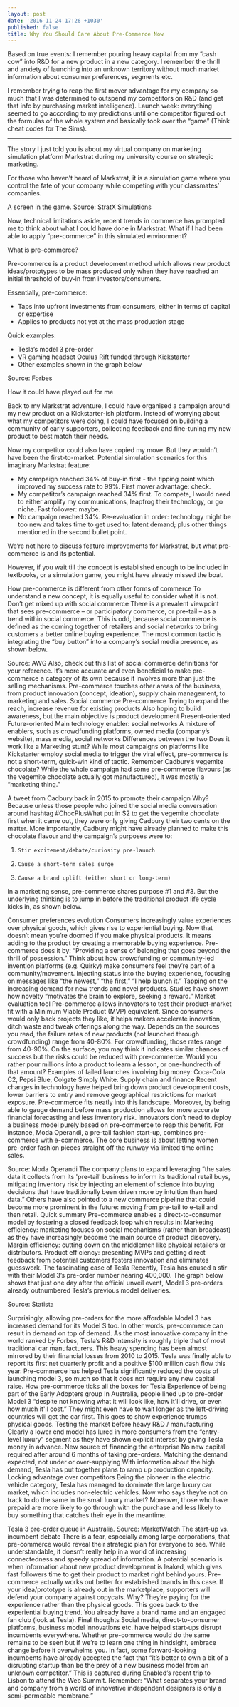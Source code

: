 ```yaml
---
layout: post
date: '2016-11-24 17:26 +1030'
published: false
title: Why You Should Care About Pre-Commerce Now
---
```

Based on true events: I remember pouring heavy capital from my “cash cow” into R&D for a new product in a new category. I remember the thrill and anxiety of launching into an unknown territory without much market information about consumer preferences, segments etc.

I remember trying to reap the first mover advantage for my company so much that I was determined to outspend my competitors on R&D (and get that info by purchasing market intelligence).
Launch week: everything seemed to go according to my predictions until one competitor figured out the formulas of the whole system and basically took over the “game” (Think cheat codes for The Sims).

***

The story I just told you is about my virtual company on marketing simulation platform Markstrat during my university course on strategic marketing.

For those who haven’t heard of Markstrat, it is a simulation game where you control the fate of your company while competing with your classmates’ companies.

A screen in the game. Source: StratX Simulations

Now, technical limitations aside, recent trends in commerce has prompted me to think about what I could have done in Markstrat. What if I had been able to apply “pre-commerce” in this simulated environment?

What is pre-commerce?

Pre-commerce is a product development method which allows new product ideas/prototypes to be mass produced only when they have reached an initial threshold of buy-in from investors/consumers.

Essentially, pre-commerce: 
- Taps into upfront investments from consumers, either in terms of capital or expertise
- Applies to products not yet at the mass production stage

Quick examples:
- Tesla’s model 3 pre-order
- VR gaming headset Oculus Rift funded through Kickstarter
- Other examples shown in the graph below

Source: Forbes

How it could have played out for me

Back to my Markstrat adventure, I could have organised a campaign around my new product on a Kickstarter-ish platform. Instead of worrying about what my competitors were doing, I could have focused on building a community of early supporters, collecting feedback and fine-tuning my new product to best match their needs. 

Now my competitor could also have copied my move. But they wouldn’t have been the first-to-market. Potential simulation scenarios for this imaginary Markstrat feature:

- My campaign reached 34% of buy-in first - the tipping point which improved my success rate to 99%. First mover advantage: check.
- My competitor’s campaign reached 34% first. To compete, I would need to either amplify my communications, leapfrog their technology, or go niche. Fast follower: maybe.
- No campaign reached 34%. Re-evaluation in order: technology might be too new and takes time to get used to; latent demand; plus other things mentioned in the second bullet point.

We’re not here to discuss feature improvements for Markstrat, but what pre-commerce is and its potential.

However, if you wait till the concept is established enough to be included in textbooks, or a simulation game, you might have already missed the boat. 


How pre-commerce is different from other forms of commerce
To understand a new concept, it is equally useful to consider what it is not. 
Don’t get mixed up with social commerce
There is a prevalent viewpoint that sees pre-commerce – or participatory commerce, or pre-tail – as a trend within social commerce.
This is odd, because social commerce is defined as the coming together of retailers and social networks to bring customers a better online buying experience. The most common tactic is integrating the “buy button” into a company’s social media presence, as shown below.

Source: AWG
Also, check out this list of social commerce definitions for your reference.
It’s more accurate and even beneficial to make pre-commerce a category of its own because it involves more than just the selling mechanisms.
Pre-commerce touches other areas of the business, from product innovation (concept, ideation), supply chain management, to marketing and sales.
Social commerce
Pre-commerce
Trying to expand the reach, increase revenue for existing products
Also hoping to build awareness, but the main objective is product development
Present-oriented
Future-oriented
Main technology enabler: social networks
A mixture of enablers, such as crowdfunding platforms, owned media (company’s website), mass media, social networks
Differences between the two
Does it work like a Marketing stunt?
While most campaigns on platforms like Kickstarter employ social media to trigger the viral effect, pre-commerce is not a short-term, quick-win kind of tactic.
Remember Cadbury’s vegemite chocolate? While the whole campaign had some pre-commerce flavours (as the vegemite chocolate actually got manufactured), it was mostly a “marketing thing.”

A tweet from Cadbury back in 2015 to promote their campaign
Why? Because unless those people who joined the social media conversation around hashtag #ChocPlusWhat put in $2 to get the vegemite chocolate first when it came out, they were only giving Cadbury their two cents on the matter.
More importantly, Cadbury might have already planned to make this chocolate flavour and the campaign’s purposes were to:
1.     Stir excitement/debate/curiosity pre-launch
2.     Cause a short-term sales surge
3.     Cause a brand uplift (either short or long-term)  
In a marketing sense, pre-commerce shares purpose #1 and #3. But the underlying thinking is to jump in before the traditional product life cycle kicks in, as shown below.
 


Consumer preferences evolution
Consumers increasingly value experiences over physical goods, which gives rise to experiential buying. Now that doesn’t mean you’re doomed if you make physical products. It means adding to the product by creating a memorable buying experience.
Pre-commerce does it by:
“Providing a sense of belonging that goes beyond the thrill of possession.” Think about how crowdfunding or community-led invention platforms (e.g. Quirky)  make consumers feel they’re part of a community/movement.
Injecting status into the buying experience, focusing on messages like “the newest,” “the first,” “I help launch it.”
Tapping on the increasing demand for new trends and novel products. Studies have shown how novelty “motivates the brain to explore, seeking a reward.”
Market evaluation tool
Pre-commerce allows innovators to test their product-market fit with a Minimum Viable Product (MVP) equivalent. Since consumers would only back projects they like, it helps makers accelerate innovation, ditch waste and tweak offerings along the way.
Depends on the sources you read, the failure rates of new products (not launched through crowdfunding) range from 40-80%. For crowdfunding, those rates range from 40-90%.
On the surface, you may think it indicates similar chances of success but the risks could be reduced with pre-commerce. Would you rather pour millions into a product to learn a lesson, or one-hundredth of that amount?
Examples of failed launches involving big money: Coca-Cola C2, Pepsi Blue, Colgate Simply White.
Supply chain and finance
Recent changes in technology have helped bring down product development costs, lower barriers to entry and remove geographical restrictions for market exposure. Pre-commerce fits neatly into this landscape.
Moreover, by being able to gauge demand before mass production allows for more accurate financial forecasting and less inventory risk.
Innovators don’t need to deploy a business model purely based on pre-commerce to reap this benefit. For instance, Moda Operandi, a pre-tail fashion start-up, combines pre-commerce with e-commerce. The core business is about letting women pre-order fashion pieces straight off the runway via limited time online sales.

Source: Moda Operandi
The company plans to expand leveraging “the sales data it collects from its 'pre-tail' business to inform its traditional retail buys, mitigating inventory risk by injecting an element of science into buying decisions that have traditionally been driven more by intuition than hard data.”
Others have also pointed to a new commerce pipeline that could become more prominent in the future: moving from pre-tail to e-tail and then retail.
Quick summary
Pre-commerce enables a direct-to-consumer model by fostering a closed feedback loop which results in:
Marketing efficiency: marketing focuses on social mechanisms (rather than broadcast) as they have increasingly become the main source of product discovery.
Margin efficiency: cutting down on the middlemen like physical retailers or distributors.
Product efficiency: presenting MVPs and getting direct feedback from potential customers fosters innovation and eliminates guesswork.
The fascinating case of Tesla
Recently, Tesla has caused a stir with their Model 3’s pre-order number nearing 400,000. The graph below shows that just one day after the official unveil event, Model 3 pre-orders already outnumbered Tesla’s previous model deliveries. 

Source: Statista


Surprisingly, allowing pre-orders for the more affordable Model 3 has increased demand for its Model S too. In other words, pre-commerce can result in demand on top of demand.
As the most innovative company in the world ranked by Forbes, Tesla’s R&D intensity is roughly triple that of most traditional car manufacturers. This heavy spending has been almost mirrored by their financial losses from 2010 to 2015. 
Tesla was finally able to report its first net quarterly profit and a positive $100 million cash flow this year. Pre-commerce has helped Tesla significantly reduced the costs of launching model 3, so much so that it does not require any new capital raise.
How pre-commerce ticks all the boxes for Tesla
Experience of being part of the Early Adopters group
In Australia, people lined up to pre-order Model 3 “despite not knowing what it will look like, how it'll drive, or even how much it'll cost.” They might even have to wait longer as the left-driving countries will get the car first. This goes to show experience trumps physical goods. 
Testing the market before heavy R&D / manufacturing
Clearly a lower end model has lured in more consumers from the “entry-level luxury” segment as they have shown explicit interest by giving Tesla money in advance. 
New source of financing the enterprise
No new capital required after around 6 months of taking pre-orders.
Matching the demand expected, not under or over-supplying 
With information about the high demand, Tesla has put together plans to ramp up production capacity.
Locking advantage over competitors
Being the pioneer in the electric vehicle category, Tesla has managed to dominate the large luxury car market, which includes non-electric vehicles. Now who says they’re not on track to do the same in the small luxury market? 
Moreover, those who have prepaid are more likely to go through with the purchase and less likely to buy something that catches their eye in the meantime.

Tesla 3 pre-order queue in Australia. Source: MarketWatch
The start-up vs. incumbent debate
There is a fear, especially among large corporations, that pre-commerce would reveal their strategic plan for everyone to see. While understandable, it doesn’t really help in a world of increasing connectedness and speedy spread of information.
A potential scenario is when information about new product development is leaked, which gives fast followers time to get their product to market right behind yours. 
Pre-commerce actually works out better for established brands in this case. If your idea/prototype is already out in the marketplace, supporters will defend your company against copycats. Why?
They’re paying for the experience rather than the physical goods. This goes back to the experiential buying trend.
You already have a brand name and an engaged fan club (look at Tesla). 
Final thoughts
Social media, direct-to-consumer platforms, business model innovations etc. have helped start-ups disrupt incumbents everywhere. Whether pre-commerce would do the same remains to be seen but if we’re to learn one thing in hindsight, embrace change before it overwhelms you.
In fact, some forward-looking incumbents have already accepted the fact that “it’s better to own a bit of a disrupting startup than be the prey of a new business model from an unknown competitor.” This is captured during Enabled’s recent trip to Lisbon to attend the Web Summit. 
Remember: “What separates your brand and company from a world of innovative independent designers is only a semi-permeable membrane.”
